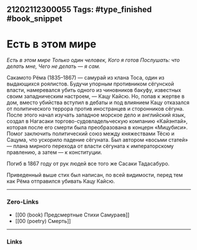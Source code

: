 21202112300055
Tags: #type_finished #book_snippet  
---
# Есть в этом мире

*Есть в этом мире
Только один человек,
Кого я готов
Послушать: что делать мне,
Чего не делать — я сам.*

Сакамото Рёма (1835–1867) — самурай из клана Тоса, один из выдающихся роялистов. Будучи упорным противником сёгунской власти, намеревался убить одного из чиновников бакуфу, известных своим западническим настроем, — Кацу Кайсю. Но, попав к жертве в дом, вместо убийства вступил в дебаты и под влиянием Кацу отказался от политического террора против иностранцев и сторонников сёгуна. После этого начал изучать западное морское дело и английский язык, создал в Нагасаки торгово-судовладельческую компанию «Кайэнтай», которая после его смерти была преобразована в концерн «Мицубиси». Помог заключить политический союз между княжествами Тёсю и Сацума, что ускорило падение сёгуната. Был автором «восьми статей» — плана мирного перехода от власти сёгуната к императорскому правлению, а затем — к конституции.

Погиб в 1867 году от рук людей все того же Сасаки Тадасабуро.

Приведенный выше стих был написан, по всей видимости, перед тем как Рёма отправился убивать Кацу Кайсю.

---
### Zero-Links
 - [[00 (book) Предсмертные Стихи Самураев]]
 - [[00 (poetry) Смерть]]
---
### Links
